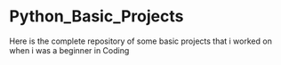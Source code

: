 # Python_Basic_Projects
Here is the complete repository of some basic projects that i worked on when i was a beginner in Coding
